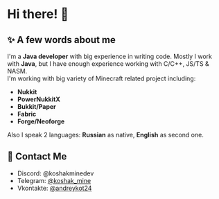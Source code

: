 # Hi there! 👋

## ✨ A few words about me
I'm a **Java developer** with big experience in writing code. Mostly I work with **Java**, but I have enough experience working with C/C++, JS/TS & NASM.  
I'm working with big variety of Minecraft related project including:
- **Nukkit**
- **PowerNukkitX**
- **Bukkit/Paper**
- **Fabric**
- **Forge/Neoforge**  

Also I speak 2 languages: **Russian** as native, **English** as second one.

## 📱 Contact Me
- Discord: @koshakminedev
- Telegram: [@koshak_mine](https://t.me/koshak_mine)
- Vkontakte: [@andreykot24](https://vk.com/andreykot24)
